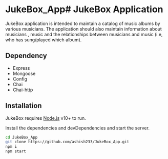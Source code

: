 # JukeBox_App# JukeBox Application


  JukeBox application is intended to maintain a catalog of music albums by various musicians. The application should also maintain information about musicians , music and the relationships between musicians and music (i.e, who has sung/played which album). 


## Dependency

- Express
- Mongoose
- Config
- Chai
- Chai-http

## Installation

JukeBox requires [Node.js](https://nodejs.org/) v10+ to run.

Install the dependencies and devDependencies and start the server.

```sh
cd JukeBox_App
git clone https://github.com/ashish233/JukeBox_App.git
npm i
npm start
```


